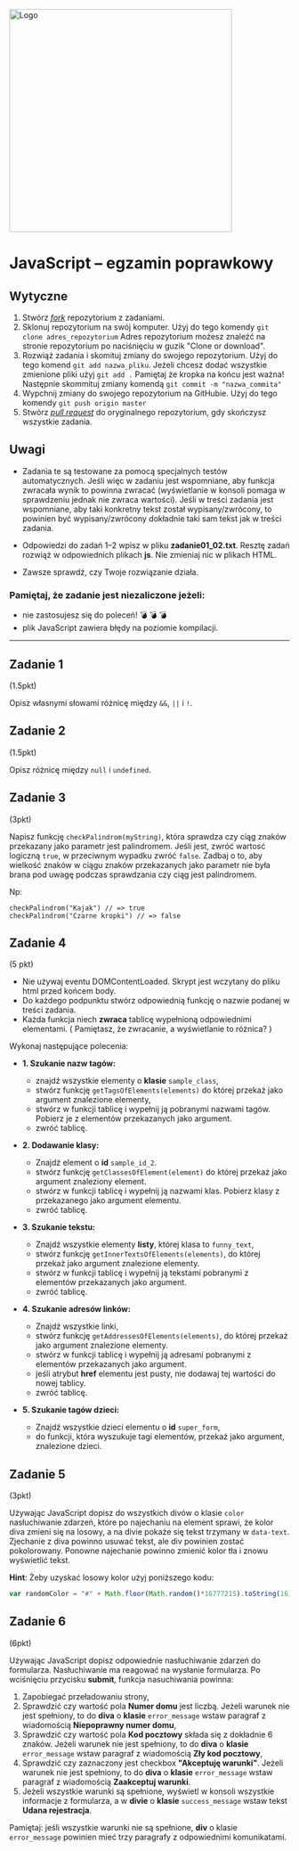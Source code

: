 <img alt="Logo" src="http://coderslab.pl/svg/logo-coderslab.svg" width="400">

# JavaScript &ndash; egzamin poprawkowy

## Wytyczne

1. Stwórz [*fork*](https://guides.github.com/activities/forking/) repozytorium z zadaniami.
2. Sklonuj repozytorium na swój komputer. Użyj do tego komendy `git clone adres_repozytorium`
Adres repozytorium możesz znaleźć na stronie repozytorium po naciśnięciu w guzik "Clone or download".
3. Rozwiąż zadania i skomituj zmiany do swojego repozytorium. Użyj do tego komend `git add nazwa_pliku`.
Jeżeli chcesz dodać wszystkie zmienione pliki użyj `git add .` 
Pamiętaj że kropka na końcu jest ważna!
Następnie skommituj zmiany komendą `git commit -m "nazwa_commita"`
4. Wypchnij zmiany do swojego repozytorium na GitHubie.  Użyj do tego komendy `git push origin master`
5. Stwórz [*pull request*](https://help.github.com/articles/creating-a-pull-request) do oryginalnego repozytorium, gdy skończysz wszystkie zadania.

## Uwagi

* Zadania te są testowane za pomocą specjalnych testów automatycznych. Jeśli więc w zadaniu jest wspomniane, aby funkcja zwracała wynik to powinna zwracać (wyświetlanie w konsoli pomaga w sprawdzeniu jednak nie zwraca wartości). Jeśli w treści zadania jest wspomniane, aby taki konkretny tekst został wypisany/zwrócony, to powinien być wypisany/zwrócony dokładnie taki sam tekst jak w treści zadania.

* Odpowiedzi do zadań 1&ndash;2 wpisz w pliku **zadanie01_02.txt**.
Resztę zadań rozwiąż w odpowiednich plikach **js**.
Nie zmieniaj nic w plikach HTML.

* Zawsze sprawdź, czy Twoje rozwiązanie działa.


### Pamiętaj, że zadanie jest __niezaliczone__ jeżeli:
- nie zastosujesz się do poleceń! :bomb: :bomb: :bomb:
- plik JavaScript zawiera błędy na poziomie kompilacji.

---------------------------------------------------------------------

## Zadanie 1

(1.5pkt)

Opisz własnymi słowami różnicę między ```&&```, ```||``` i ```!```.

## Zadanie 2

(1.5pkt)

Opisz różnicę między ```null``` i ```undefined```.

## Zadanie 3

(3pkt)

Napisz funkcję ```checkPalindrom(myString)```, która sprawdza czy ciąg znaków przekazany jako parametr jest palindromem. Jeśli jest, zwróć wartosć logiczną ```true```, w przeciwnym wypadku zwróć ```false```. Zadbaj o to, aby wielkość znaków w ciągu znaków przekazanych jako parametr nie była brana pod uwagę podczas sprawdzania czy ciąg jest palindromem.

Np:
  ```
  checkPalindrom("Kajak") // => true
  checkPalindrom("Czarne kropki") // => false
  ```

## Zadanie 4

(5 pkt)

 - Nie używaj eventu DOMContentLoaded. Skrypt jest wczytany do pliku html przed końcem body.
 - Do każdego podpunktu stwórz odpowiednią funkcję o nazwie podanej w treści zadania.
 - Każda funkcja niech **zwraca** tablicę wypełnioną odpowiednimi elementami. ( Pamiętasz, że zwracanie, a wyświetlanie to różnica? )


 Wykonaj następujące polecenia:

* **1. Szukanie nazw tagów:**
   - znajdź wszystkie elementy o **klasie** ```sample_class```,
   - stwórz funkcję ```getTagsOfElements(elements)``` do której przekaż jako argument znalezione elementy,
   - stwórz w funkcji tablicę i wypełnij ją pobranymi nazwami tagów. Pobierz je z elementów przekazanych jako argument.
   - zwróć tablicę.


* **2. Dodawanie klasy:**
  - Znajdź element o **id** ```sample_id_2```.
  - stwórz funkcję ```getClassesOfElement(element)``` do której przekaż jako argument znaleziony element.
  - stwórz w funkcji tablicę i wypełnij ją nazwami klas. Pobierz klasy z przekazanego jako argument elementu.
  - zwróć tablicę.


* **3. Szukanie tekstu:**
  - Znajdź wszystkie elementy **listy**, której klasa to ```funny_text```,
  - stwórz funkcję ```getInnerTextsOfElements(elements)```, do której przekaż jako argument znalezione elementy.
  - stwórz w funkcji tablicę i wypełnij ją tekstami pobranymi z elementów przekazanych jako argument.
  - zwróć tablicę.


* **4. Szukanie adresów linków:**
  - Znajdź wszystkie linki,
  - stwórz funkcję ```getAddressesOfElements(elements)```, do której przekaż jako argument znalezione elementy.
  - stwórz w funkcji tablicę i wypełnij ją adresami pobranymi z elementów przekazanych jako argument.
  - jeśli atrybut **href** elementu jest pusty, nie dodawaj tej wartości do nowej tablicy.
  - zwróć tablicę.


* **5. Szukanie tagów dzieci:**
  - Znajdź wszystkie dzieci elementu o **id** ```super_form```,
  - do funkcji, która wyszukuje tagi elementów, przekaż jako argument, znalezione dzieci.


## Zadanie 5

(3pkt) 

Używając JavaScript dopisz do wszystkich divów o klasie ```color``` nasłuchiwanie zdarzeń, które po najechaniu na element sprawi, że kolor diva zmieni się na losowy, a na divie pokaże się tekst trzymany w ```data-text```. Zjechanie z diva powinno usuwać tekst, ale div powinien zostać pokolorowany. Ponowne najechanie powinno zmienić kolor tła i znowu wyświetlić tekst.

**Hint**:
Żeby uzyskać losowy kolor użyj poniższego kodu:
```JavaScript
var randomColor = "#" + Math.floor(Math.random()*16777215).toString(16);
```
## Zadanie 6
(6pkt)

Używając JavaScript dopisz odpowiednie nasłuchiwanie zdarzeń do formularza. Nasłuchiwanie ma reagować na wysłanie formularza. Po wciśnięciu przycisku **submit**, funkcja nasuchiwania powinna:

  1. Zapobiegać przeładowaniu strony,
  2. Sprawdzić czy wartość pola **Numer domu** jest liczbą. Jeżeli warunek nie jest spełniony, to do **diva** o **klasie** ```error_message``` wstaw paragraf z wiadomością **Niepoprawny numer domu**,
  3. Sprawdzić czy wartość pola **Kod pocztowy** składa się z dokładnie 6 znaków. Jeżeli warunek nie jest spełniony, to do **diva** o **klasie** ```error_message``` wstaw paragraf z wiadomością **Zły kod pocztowy**,
  4. Sprawdzić czy zaznaczony jest checkbox **"Akceptuję warunki"**. Jeżeli warunek nie jest spełniony, to do **diva** o **klasie** ```error_message``` wstaw paragraf z wiadomością **Zaakceptuj warunki**.
  5. Jeżeli wszystkie warunki są spełnione, wyświetl w konsoli wszystkie informacje z formularza, a w **divie** o **klasie**  ```success_message``` wstaw tekst **Udana rejestracja**.

Pamiętaj: jeśli wszystkie warunki nie są spełnione, **div** o klasie ```error_message``` powinien mieć trzy paragrafy z odpowiednimi komunikatami.
